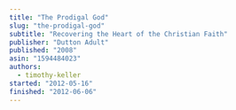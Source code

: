 ```yaml
---
title: "The Prodigal God"
slug: "the-prodigal-god"
subtitle: "Recovering the Heart of the Christian Faith"
publisher: "Dutton Adult"
published: "2008"
asin: "1594484023"
authors:
  - timothy-keller
started: "2012-05-16"
finished: "2012-06-06"
---
```

